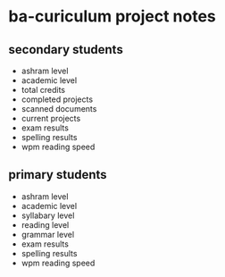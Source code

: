 # ba-curiculum project notes

## secondary students

- ashram level
- academic level
- total credits
- completed projects
- scanned documents
- current projects
- exam results
- spelling results
- wpm reading speed

## primary students

- ashram level
- academic level
- syllabary level
- reading level
- grammar level
- exam results
- spelling results
- wpm reading speed